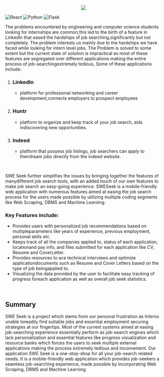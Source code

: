 <div align="center"><img src="https://readme-typing-svg.herokuapp.com?font=&color=00F747&size=40&width=170&height=80&lines=SWESeek)](https://git.io/typing-svg" /></div>

![React](https://img.shields.io/badge/react-%2320232a.svg?style=for-the-badge&logo=react&logoColor=%2361DAFB)
![Python](https://img.shields.io/badge/python-3670A0?style=for-the-badge&logo=python&logoColor=ffdd54)
![Flask](https://img.shields.io/badge/flask-%23000.svg?style=for-the-badge&logo=flask&logoColor=white)


The problems encountered by engineering and computer science students looking for internships are common,this led to the birth of a feature in LinkedIn that eased the hardships of job searching,significantly but not completely. The problem interests us mainly due to the hardships we have faced while looking for intern level jobs. The Problem is solved to some extent but the current state of solution is impractical as most of these features are segregated over different applications making the entire process of job-searchingextremely tedious, Some of these applications include:

1. ### **LinkedIn**  
    - platform for professional networking and career development,connects employers to prospect employees
2. ### **Huntr**  
    -  platform to organize and keep track of your job search, aids indiscovering new opportunities.
3. ### **Indeed** 
    - platform that possess job listings, job searchers can apply to theirdream jobs directly from the indeed website.

<br />

SWE Seek further simplifies the issues by bringing together the features of manydifferent job search tools, with an added touch of our own features to make job search an easy-going experience. SWESeek is a mobile-friendly web application with numerous features aimed at easing the job search process for the users made possible by utilizing multiple coding segments like Web Scraping, DBMS and Machine Learning.

### Key Features include:
- Provides users with personalized job recommendations based on multipleparameters like years of experience, previous employment, personal skills etc.
- Keeps track of all the companies applied to, status of each application, locationand pay info, and files submitted for each application like CV, Resume and CoverLetter.
- Provides resources to ace technical interviews and optimize applicationdocuments such as Resume and Cover Letters based on the type of job beingapplied to.
- Visualizing the data provided by the user to facilitate easy tracking of progress foreach application as well as overall job seek statistics.

<br />

## Summary
SWE Seek is a project which stems from our personal frustration as Interns unable toreadily find suitable jobs and essential employment securing strategies at our fingertips. Most of the current systems aimed at easing job-searching experience essentially perform as job-search engines which lack personalization and essential features like progress visualization and resource banks which forces the users to seek multiple external applications making the process extremely tedious and inconvenient. Our application SWE Seek is a one-stop-shop for all your job-search related needs. It is a mobile-friendly web application which provides job-seekers a seamless job-searching experience, made possible by incorporating Web Scraping, DBMS and Machine Learning
